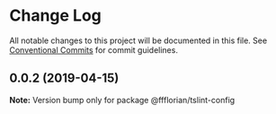 # Change Log

All notable changes to this project will be documented in this file.
See [Conventional Commits](https://conventionalcommits.org) for commit guidelines.

## 0.0.2 (2019-04-15)

**Note:** Version bump only for package @ffflorian/tslint-config
